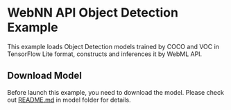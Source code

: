 WebNN API Object Detection Example
======
This example loads Object Detection models trained by COCO and VOC in TensorFlow Lite format, constructs and inferences it by WebML API.

Download Model
-----------
Before launch this example, you need to download the model. Please check out [README.md](model/README.md) in model folder for details.